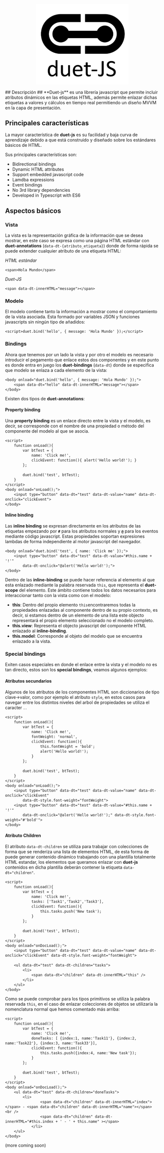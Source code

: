 <p align="center">
  <img src="https://raw.githubusercontent.com/codellion/duet-js/master/logo.PNG" width="300">
</p>
## Descripción ##
**Duet-js** es una librería javascript que permite incluir atributos dinámicos en las etiquetas HTML, además permite enlazar dichas etiquetas a valores y cálculos en tiempo real permitiendo un diseño MVVM en la capa de presentación.


## Principales características ###
La mayor característica de **duet-js** es su facilidad y baja curva de aprendizaje debido a que está construido y diseñado sobre los estándares básicos de HTML.

Sus principales características son:

- Bidirectional bindings
- Dynamic HTML attributes
- Support embedded javascript code
- Lamdba expressions
- Event bindings
- No 3rd library dependencies
- Developed in Typescript with ES6


## Aspectos básicos ##
### Vista ###
La vista es la representación gráfica de la información que se desea mostrar, en este caso se expresa como una página HTML estándar con **duet-annotations** (`data-dt-{atributo_etiqueta}`) donde de forma rápida se puede extender cualquier atributo de una etiqueta HTML:

*HTML estándar*

	<span>Hola Mundo</span>

*Duet-JS*

	<span data-dt-innerHTML="message"></span> 


### Modelo ###
El modelo contiene tanto la información a mostrar como el comportamiento de la vista asociada. Esta formado por variables JSON y funciones javascripts sin ningún tipo de añadidos:

	<script>duet.bind('hello', { message: 'Hola Mundo' });</script>

### Bindings ###
Ahora que tenemos por un lado la vista y por otro el modelo es necesario introducir el pegamento que enlace estos dos componentes y en este punto es donde entra en juego los **duet-bindings** (`data-dt`) donde se especifica que modelo se enlaza a cada elemento de la vista:

	<body onload="duet.bind('hello', { message: 'Hola Mundo' });">
		<span data-dt="hello" data-dt-innerHTML="message"></span> 
	</body>


Existen dos tipos de **duet-annotations**:

#### Property binding ####
Una **property binding** es un enlace directo entre la vista y el modelo, es decir, se corresponde con el nombre de una propiedad o método del componente del modelo al que se asocia.

	<script>
		function onLoad(){
			var btTest = {
				name: 'Click me!',
				clickEvent: function(){ alert('Hello world!'); }
			};

			duet.bind('test', btTest);
		}
	</script>
	<body onload="onLoad();">
		<input type="button" data-dt="test" data-dt-value="name" data-dt-onclick="clickEvent">
	</body>


#### Inline binding ####
Las **inline binding** se expresan directamente en los atributos de las etiquetas empezando por **`#`** para los atributos normales y **`@`** para los eventos mediante código javascript. Estas propiedades soportan expresiones lambdas de forma independiente al motor javascript del navegador.

	<body onload="duet.bind('test', { name: 'Click me' });">
		<input type="button" data-dt="test" data-dt-value="#this.name + '!'" 
			data-dt-onclick="@alert('Hello world!');">
	</body>


Dentro de las **inline-binding** se puede hacer referencia al elemento al que esta enlazado mediante la palabra reservada `this`, que representa el **duet-scope** del elemento. Este ámbito contiene todos los datos necesarios para interaccionar tanto con la vista como con el modelo:

- **this**: Dentro del propio elemento `this`encontraremos todas la propiedades enlazadas al componente dentro de su propio contexto, es decir, si estamos dentro de un elemento de una lista este objecto representará el propio elemento seleccionado no el modelo completo.
- **this.view**: Representa el objecto javascript del componente HTML enlazado al **inline-binding**. 
- **this.model**: Corresponde al objeto del modelo que se encuentra enlazado a la vista.

### Special bindings ###
Exiten casos especiales en donde el enlace entre la vista y el modelo no es tan directo, estos son los **special bindings**, veamos algunos ejemplos:

#### Atributos secundarios ####
Algunos de los atributos de los componentes HTML son diccionarios de tipo clave->valor, como por ejemplo el atributo `style`, en estos casos para navegar entre los distintos niveles del arbol de propiedades se utiliza el caracter *`.`*.

	
		
	<script>
		function onLoad(){
			var btTest = {
				name: 'Click me!',
				fontWeight: 'normal',
				clickEvent: function(){ 
					this.fontWeight = 'bold';
					alert('Hello world!');
				}
			};

			duet.bind('test', btTest);
		}
	</script>
	<body onload="onLoad();">
		<input type="button" data-dt="test" data-dt-value="name" data-dt-onclick="clickEvent" 			
			data-dt-style.font-weight="fontWeight">	
		<input type="button" data-dt="test" data-dt-value="#this.name + '!'" 
			data-dt-onclick="@alert('Hello world!');" data-dt-style.font-weight="#'bold'">
	</body>
		


#### Atributo Children ####
El atributo `data-dt-children` se utiliza para trabajar con colecciones de forma que se renderiza una lista de elementos HTML, de esta forma de puede generar contenido dinámico trabajando con una plantilla totalmente HTML estandar, los elementos que queramos enlazar con **duet-js** contenidos en dicha plantilla deberán contener la etiqueta `data-dt="children"`.

	<script>
		function onLoad(){
			var btTest = {
				name: 'Click me!',
				tasks: ['Task1','Task2','Task3'],
				clickEvent: function(){ 
					this.tasks.push('New task');
				}
			};

			duet.bind('test', btTest);
		}
	</script>
	<body onload="onDocLoad();">
		<input type="button" data-dt="test" data-dt-value="name" data-dt-onclick="clickEvent" data-dt-style.font-weight="fontWeight">
	                
	    <ul data-dt="test" data-dt-children="tasks">
	        <li>
	            <span data-dt="children" data-dt-innerHTML="this" />
	        </li>
	    </ul>
	</body>

Como se puede comprobar para los tipos primitivos se utiliza la palabra reservada `this`, en el caso de enlazar colecciones de objetos se utilizaría la nomenclatura normal que hemos comentado más arriba:

	<script>
		function onLoad(){
			var btTest = {
				name: 'Click me!',
				doneTasks: [ {index:1, name:'Task11'}, {index:2, name:'Task22'}, {index:3, name:'Task33'}],
				clickEvent: function(){ 
					this.tasks.push({index:4, name:'New task'});
				}
			};

			duet.bind('test', btTest);
		}
	</script>
	<body onload="onDocLoad();">
		<ul data-dt="test" data-dt-children="doneTasks">
			<li>
		            <span data-dt="children" data-dt-innerHTML="index"></span> - <span data-dt="children" data-dt-innerHTML="name"></span> <br />
		            <span data-dt="children" data-dt-innerHTML="#this.index + ' - ' + this.name" ></span>
		        </li>
		</ul>
	</body>


(more coming soon)



